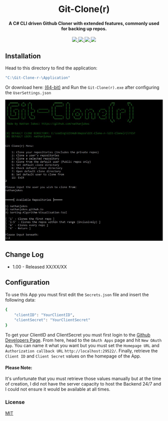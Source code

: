 <h1 align="center">
  Git-Clone(r)
</h1>

<h4 align="center">A C# CLI driven Github Cloner with extended features, commonly used for backing up repos.
</h4>

<p align="center">
  <a href="https://scrutinizer-ci.com/g/pH7Software/pH7-Social-Dating-CMS/build-status/master">
      <img src="https://scrutinizer-ci.com/g/pH7Software/pH7-Social-Dating-CMS/badges/build.png?b=master">
  </a>
  <a href="https://img.shields.io/badge/version-v1.0-blue">
    <img src="https://img.shields.io/badge/version-v1.0-blue">
  </a>
  <a href="https://github.com/nathanjukes/Git-Clone-r-/blob/master/LICENSE.md">
    <img src="https://img.shields.io/github/license/Naereen/StrapDown.js.svg">
  </a>
  <a href="https://twitter.com/intent/tweet?url=https%3A%2F%2Fgithub.com%2Fnathanjukes%2FGit-Clone--r-&text=Check%20out%20this%20Github%20Clone%20Tool%20on%20Github:">
    <img src="https://img.shields.io/twitter/url/http/shields.io.svg?style=social">
  </a>
</p>

## Installation
Head to this directory to find the application: 
```bash
"C:\Git-Clone-r-\Application" 
```
Or download here:
[(64-bit)](https://github.com/nathanjukes/Git-Clone-r-/blob/master/Git-Clone(r)/Git-Clone(r)/bin/Release/Application.zip) and Run the `Git-Clone(r).exe` after configuring the `UserSettings.json`


![Homescreen Image](https://github.com/nathanjukes/Git-Clone-r-/blob/master/Assets/Homescreen.JPG)



## Change Log

- 1.00 - Released XX/XX/XX


## Configuration
To use this App you must first edit the `Secrets.json` file and insert the following data:
```bash
{
    "clientID": "YourClientID",
    "clientSecret": "YourClientSecret"
}   
```
To get your ClientID and ClientSecret you must first login to the [Github Developers Page](https://github.com/settings/developers). From here, head to the `OAuth Apps` page and hit `New OAuth App`. You can name it what you want but you must set the `Homepage URL` and `Authorization callback URL` `http://localhost:29522/`. Finally, retrieve the `Client ID` and `Client Secret` values on the homepage of the App.

#### Please Note:
It's unfortunate that you must retrieve those values manually but at the time of creation, I did not have the server capacity to host the Backend 24/7 and I could not ensure it would be available at all times.


### License
[MIT](https://github.com/nathanjukes/Git-Clone-r-/blob/master/LICENSE.md)
